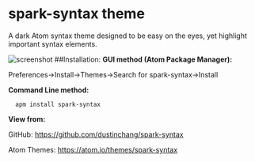 # spark-syntax theme
A dark Atom syntax theme designed to be easy on the eyes, yet highlight important syntax elements.

![screenshot](https://raw.githubusercontent.com/dustinchang/spark-syntax/master/screenshot2.png)
##Installation:
**GUI method (Atom Package Manager):**

Preferences->Install->Themes->Search for spark-syntax->Install

**Command Line method:**
```
  apm install spark-syntax
```
**View from:**

GitHub: https://github.com/dustinchang/spark-syntax

Atom Themes: https://atom.io/themes/spark-syntax
